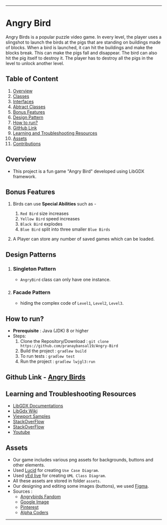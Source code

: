 

---

# Angry Bird

Angry Birds is a popular puzzle video game. In every level, the player uses a slingshot to launch the birds at the pigs
that are standing on buildings made of blocks. When a bird is launched, it can hit the buildings and make the blocks break. This can make the
pigs fall and disappear. The bird can also hit the pig itself to destroy it. The player has to destroy all the pigs in the
level to unlock another level.

## Table of Content

1. [Overview](#Overview)
2. [Classes](#classes)
3. [Interfaces](#classes)
4. [Abtract Classes](#abstract-class)
5. [Bonus Features](#bonus-features)
6. [Design Pattern](#design-patterns)
7. [How to run?](#how-to-run)
8. [GitHub Link](#github-link---angry-birds)
9. [Learning and Troubleshooting Resources](#learning-and-troubleshooting-resources)
10. [Assets](#assets)
11. [Contributions](#contribution)

## Overview
- This project is a fun game "Angry Bird" developed using LibGDX framework.

## Bonus Features

1. Birds can use **Special Abilities** such as -
   1. `Red Bird` size increases 
   2. `Yellow Bird` speed increases
   3. `Black Bird` explodes
   4. `Blue Bird` split into three smaller `Blue Birds`

2. A Player can store any number of saved games which can be loaded.


## Design Patterns

1. ### Singleton Pattern
   - `AngryBird` class can only have one instance. 

2. ### Facade Pattern
   - hiding the complex code of `Level1`, `Level2`, `Level3`.

## How to run?

- **Prerequisite** : Java (JDK) 8 or higher
- Steps:
  1. Clone the Repository/Download : `git clone https://github.com/pranaybansal19/Angry-Bird`
  2. Build the project : `gradlew build`
  3. To run tests : `gradlew test`
  4. Run the project : `gradlew lwjgl3:run`

    
## Github Link - [Angry Birds](https://github.com/pranaybansal19/Angry-Bird)

## Learning and Troubleshooting Resources

- [LibGDX Documentations](https://libgdx.com/dev/)
- [LibGdx Wiki](https://libgdx.com/wiki/)
- [Viewport Samples](https://github.com/raeleus/viewports-sample-project)
- [StackOverFlow](https://stackoverflow.com/questions/22295329/understanding-libgdx)
- [StackOverFlow](https://stackoverflow.com/questions/29044249/rendering-box2d-in-libgdx)
- [Youtube](https://www.youtube.com/playlist?list=PLZm85UZQLd2SXQzsF-a0-pPF6IWDDdrXt)


## Assets

- Our game includes various png assets for backgrounds, buttons and other elements.
- Used [Lucid](https://lucid.app/lucidchart/79b72177-ccb6-4f25-be26-365dfdecdd85/edit?viewport_loc=-3870%2C-8403%2C10618%2C4962%2C0_0&invitationId=inv_e58603ce-446b-4cb5-94d1-4fe7cb6f51d0) for creating `Use Case Diagram`.
- Used [yEd live](https://www.yworks.com/yed-live/) for creating `UML Class Diagram`.
- All these assets are stored in folder `assets`.
- Our designing and editing some images (buttons), we used [Figma](https://www.figma.com/design/IN7LS8BFa3v7RioKOIFJKJ/Untitled?node-id=0-1&t=JUDTK7d5C3WuQ8dL-1).
- Sources :
  - [Angrybirds Fandom](https://angrybirds.fandom.com/wiki/Angry_Birds_(game)/Gallery#Images)
  - [Google Image](https://images.app.goo.gl/Ac88ch2FmWGVgozp9)
  - [Pinterest](https://www.pinterest.com/deedeetidd/angry-birds-wallpaper/)
  - [Alpha Coders](https://alphacoders.com/angry-birds)


---

 



